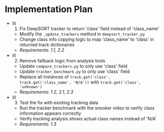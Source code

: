 # Implementation Plan

- [x] 1. Fix DeepSORT tracker to return 'class' field instead of 'class_name'

  - Modify the `_update_trackers` method in `deepsort_tracker.py`
  - Change class info copying logic to map 'class_name' to 'class' in returned track dictionaries
  - _Requirements: 1.1, 2.2_

- [x] 2. Remove fallback logic from analysis tools

  - Update `compare_trackers.py` to only use 'class' field
  - Update `tracker_benchmark.py` to only use 'class' field
  - Replace all instances of `track.get('class', track.get('class_name', 'N/A'))` with `track.get('class', 'unknown')`
  - _Requirements: 1.2, 2.1, 2.3_

- [x] 3. Test the fix with existing tracking data
  - Run the tracker benchmark with the snooker video to verify class information appears correctly
  - Verify tracking analysis shows actual class names instead of 'N/A'
  - _Requirements: 1.3_
